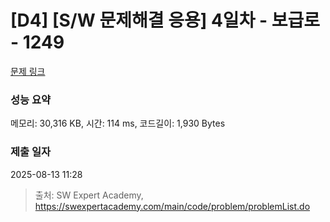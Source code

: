 # [D4] [S/W 문제해결 응용] 4일차 - 보급로 - 1249 

[문제 링크](https://swexpertacademy.com/main/code/problem/problemDetail.do?contestProbId=AV15QRX6APsCFAYD) 

### 성능 요약

메모리: 30,316 KB, 시간: 114 ms, 코드길이: 1,930 Bytes

### 제출 일자

2025-08-13 11:28



> 출처: SW Expert Academy, https://swexpertacademy.com/main/code/problem/problemList.do